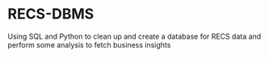 # RECS-DBMS
Using SQL and Python to clean up and create a database for RECS data and perform some analysis to fetch business insights

